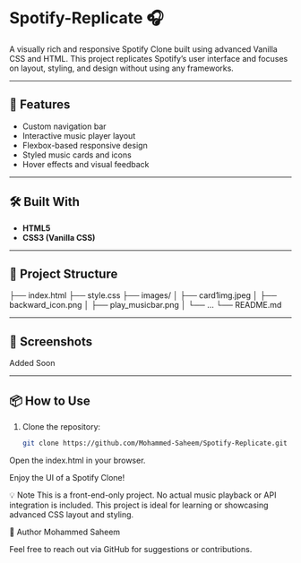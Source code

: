 # Spotify-Replicate 🎧

A visually rich and responsive Spotify Clone built using advanced Vanilla CSS and HTML. This project replicates Spotify’s user interface and focuses on layout, styling, and design without using any frameworks.

---

## 🚀 Features

- Custom navigation bar
- Interactive music player layout
- Flexbox-based responsive design
- Styled music cards and icons
- Hover effects and visual feedback

---

## 🛠️ Built With

- **HTML5**
- **CSS3 (Vanilla CSS)**

---

## 📁 Project Structure

├── index.html ├── style.css ├── images/ │ ├── card1img.jpeg │ ├── backward_icon.png │ ├── play_musicbar.png │ └── ... └── README.md


---

## 📸 Screenshots

Added Soon

---

## 📦 How to Use

1. Clone the repository:
   ```bash
   git clone https://github.com/Mohammed-Saheem/Spotify-Replicate.git
Open the index.html in your browser.

Enjoy the UI of a Spotify Clone!

💡 Note
This is a front-end-only project. No actual music playback or API integration is included. This project is ideal for learning or showcasing advanced CSS layout and styling.

🙌 Author
Mohammed Saheem

Feel free to reach out via GitHub for suggestions or contributions.

